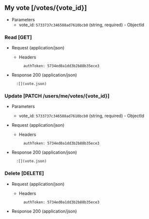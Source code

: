 ## My vote [/votes/{vote_id}]

+ Parameters
    + vote_id: `5733737c346588ad7610bcb0` (string, required) - ObjectId

### Read [GET]

+ Request (application/json)

    + Headers

            authToken: 5734ed0a1dd3b2b88b35ece3

+ Response 200 (application/json)

        :[](vote.json)

### Update [PATCH /users/me/votes/{vote_id}]

+ Parameters
    + vote_id: `5733737c346588ad7610bcb0` (string, required) - ObjectId

+ Request (application/json)

    + Headers

            authToken: 5734ed0a1dd3b2b88b35ece3

+ Response 200 (application/json)

        :[](vote.json)

### Delete [DELETE]

+ Request (application/json)

    + Headers

            authToken: 5734ed0a1dd3b2b88b35ece3

+ Response 200 (application/json)
